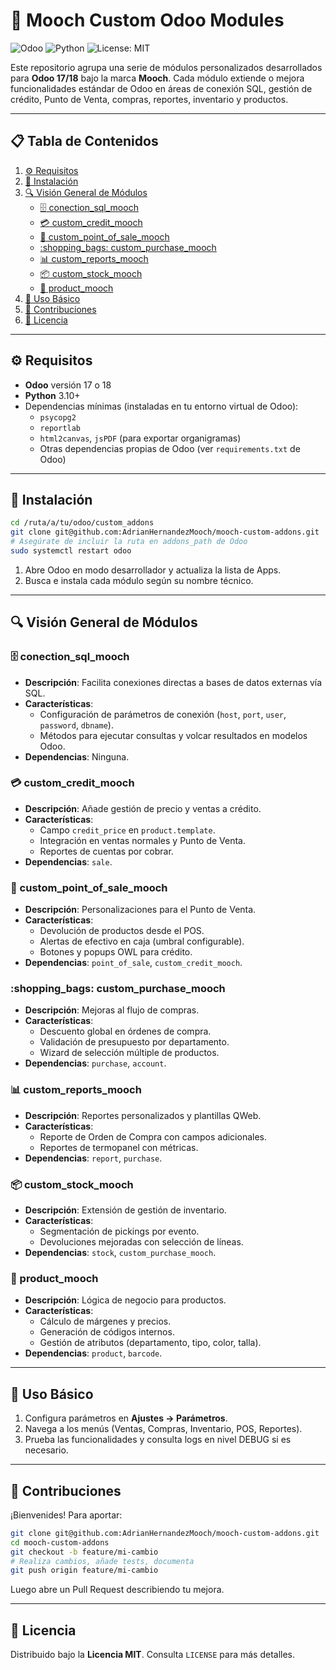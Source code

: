 # :penguin: Mooch Custom Odoo Modules

![Odoo](https://img.shields.io/badge/Odoo-17%2F18-7A962B) ![Python](https://img.shields.io/badge/Python-3.10-blue) ![License: MIT](https://img.shields.io/badge/License-MIT-yellow)

Este repositorio agrupa una serie de módulos personalizados desarrollados para **Odoo 17/18** bajo la marca **Mooch**. Cada módulo extiende o mejora funcionalidades estándar de Odoo en áreas de conexión SQL, gestión de crédito, Punto de Venta, compras, reportes, inventario y productos.

---

## :clipboard: Tabla de Contenidos

1. [:gear: Requisitos](#gear-requisitos)  
2. [:rocket: Instalación](#rocket-instalación)  
3. [:mag: Visión General de Módulos](#mag-visión-general-de-módulos)  
   - [:file_cabinet: conection_sql_mooch](#file_cabinet-conection_sql_mooch)  
   - [:credit_card: custom_credit_mooch](#credit_card-custom_credit_mooch)  
   - [:shopping_cart: custom_point_of_sale_mooch](#shopping_cart-custom_point_of_sale_mooch)  
   - [:shopping_bags: custom_purchase_mooch](#shopping_bags-custom_purchase_mooch)  
   - [:bar_chart: custom_reports_mooch](#bar_chart-custom_reports_mooch)  
   - [:package: custom_stock_mooch](#package-custom_stock_mooch)  
   - [:wrench: product_mooch](#wrench-product_mooch)  
4. [:book: Uso Básico](#book-uso-básico)  
5. [:handshake: Contribuciones](#handshake-contribuciones)  
6. [:memo: Licencia](#memo-licencia)  

---

## :gear: Requisitos

- **Odoo** versión 17 o 18  
- **Python** 3.10+  
- Dependencias mínimas (instaladas en tu entorno virtual de Odoo):  
  - `psycopg2`  
  - `reportlab`  
  - `html2canvas`, `jsPDF` (para exportar organigramas)  
  - Otras dependencias propias de Odoo (ver `requirements.txt` de Odoo)

---

## :rocket: Instalación

```bash
cd /ruta/a/tu/odoo/custom_addons
git clone git@github.com:AdrianHernandezMooch/mooch-custom-addons.git
# Asegúrate de incluir la ruta en addons_path de Odoo
sudo systemctl restart odoo
```

1. Abre Odoo en modo desarrollador y actualiza la lista de Apps.  
2. Busca e instala cada módulo según su nombre técnico.  

---

## :mag: Visión General de Módulos

### :file_cabinet: conection_sql_mooch

- **Descripción**: Facilita conexiones directas a bases de datos externas vía SQL.  
- **Características**:  
  - Configuración de parámetros de conexión (`host`, `port`, `user`, `password`, `dbname`).  
  - Métodos para ejecutar consultas y volcar resultados en modelos Odoo.  
- **Dependencias**: Ninguna.

### :credit_card: custom_credit_mooch

- **Descripción**: Añade gestión de precio y ventas a crédito.  
- **Características**:  
  - Campo `credit_price` en `product.template`.  
  - Integración en ventas normales y Punto de Venta.  
  - Reportes de cuentas por cobrar.  
- **Dependencias**: `sale`.

### :shopping_cart: custom_point_of_sale_mooch

- **Descripción**: Personalizaciones para el Punto de Venta.  
- **Características**:  
  - Devolución de productos desde el POS.  
  - Alertas de efectivo en caja (umbral configurable).  
  - Botones y popups OWL para crédito.  
- **Dependencias**: `point_of_sale`, `custom_credit_mooch`.

### :shopping_bags: custom_purchase_mooch

- **Descripción**: Mejoras al flujo de compras.  
- **Características**:  
  - Descuento global en órdenes de compra.  
  - Validación de presupuesto por departamento.  
  - Wizard de selección múltiple de productos.  
- **Dependencias**: `purchase`, `account`.

### :bar_chart: custom_reports_mooch

- **Descripción**: Reportes personalizados y plantillas QWeb.  
- **Características**:  
  - Reporte de Orden de Compra con campos adicionales.  
  - Reportes de termopanel con métricas.  
- **Dependencias**: `report`, `purchase`.

### :package: custom_stock_mooch

- **Descripción**: Extensión de gestión de inventario.  
- **Características**:  
  - Segmentación de pickings por evento.  
  - Devoluciones mejoradas con selección de líneas.  
- **Dependencias**: `stock`, `custom_purchase_mooch`.

### :wrench: product_mooch

- **Descripción**: Lógica de negocio para productos.  
- **Características**:  
  - Cálculo de márgenes y precios.  
  - Generación de códigos internos.  
  - Gestión de atributos (departamento, tipo, color, talla).  
- **Dependencias**: `product`, `barcode`.

---

## :book: Uso Básico

1. Configura parámetros en **Ajustes → Parámetros**.  
2. Navega a los menús (Ventas, Compras, Inventario, POS, Reportes).  
3. Prueba las funcionalidades y consulta logs en nivel DEBUG si es necesario.  

---

## :handshake: Contribuciones

¡Bienvenides! Para aportar:

```bash
git clone git@github.com:AdrianHernandezMooch/mooch-custom-addons.git
cd mooch-custom-addons
git checkout -b feature/mi-cambio
# Realiza cambios, añade tests, documenta
git push origin feature/mi-cambio
```

Luego abre un Pull Request describiendo tu mejora.

---

## :memo: Licencia

Distribuido bajo la **Licencia MIT**. Consulta `LICENSE` para más detalles.

